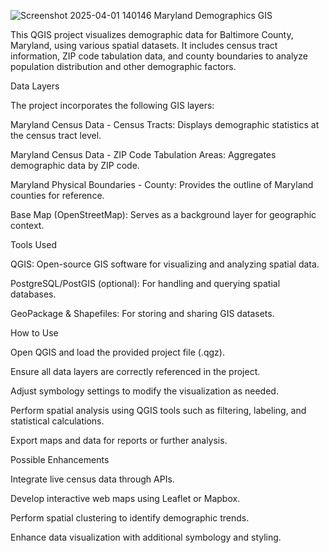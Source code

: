  ![Screenshot 2025-04-01 140146](https://github.com/user-attachments/assets/6ae13ce2-6a24-48b8-acd3-77a623f2f169)
Maryland Demographics GIS

This QGIS project visualizes demographic data for Baltimore County, Maryland, using various spatial datasets. It includes census tract information, ZIP code tabulation data, and county boundaries to analyze population distribution and other demographic factors.

Data Layers

The project incorporates the following GIS layers:

Maryland Census Data - Census Tracts: Displays demographic statistics at the census tract level.

Maryland Census Data - ZIP Code Tabulation Areas: Aggregates demographic data by ZIP code.

Maryland Physical Boundaries - County: Provides the outline of Maryland counties for reference.

Base Map (OpenStreetMap): Serves as a background layer for geographic context.

Tools Used

QGIS: Open-source GIS software for visualizing and analyzing spatial data.

PostgreSQL/PostGIS (optional): For handling and querying spatial databases.

GeoPackage & Shapefiles: For storing and sharing GIS datasets.

How to Use

Open QGIS and load the provided project file (.qgz).

Ensure all data layers are correctly referenced in the project.

Adjust symbology settings to modify the visualization as needed.

Perform spatial analysis using QGIS tools such as filtering, labeling, and statistical calculations.

Export maps and data for reports or further analysis.

Possible Enhancements

Integrate live census data through APIs.

Develop interactive web maps using Leaflet or Mapbox.

Perform spatial clustering to identify demographic trends.

Enhance data visualization with additional symbology and styling.
